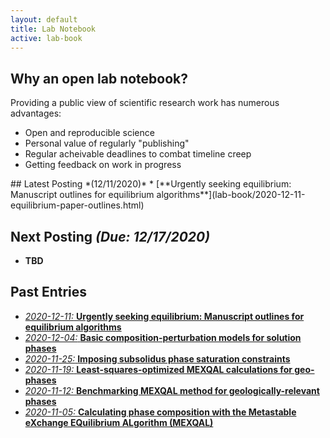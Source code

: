 ```yaml
---
layout: default
title: Lab Notebook
active: lab-book
---
```


## Why an open lab notebook?
Providing a public view of scientific research work has numerous advantages:
* Open and reproducible science
* Personal value of regularly "publishing"
* Regular acheivable deadlines to combat timeline creep
* Getting feedback on work in progress

<div class="box" markdown="1">
## Latest Posting *(12/11/2020)*
* [**Urgently seeking equilibrium: Manuscript outlines for equilibrium algorithms**](lab-book/2020-12-11-equilibrium-paper-outlines.html)

## Next Posting *(Due: 12/17/2020)*
* **TBD**

<!-- (lab-book/2020-12-03-optimized-geo-phase-affinities.html) -->
</div>

## Past Entries
* [*2020-12-11:* **Urgently seeking equilibrium: Manuscript outlines for equilibrium algorithms**](lab-book/2020-12-11-equilibrium-paper-outlines.html)
* [*2020-12-04:* **Basic composition-perturbation models for solution phases**](lab-book/2020-12-04-basic-solution-perturbation-models.html)
* [*2020-11-25:* **Imposing subsolidus phase saturation constraints**](lab-book/2020-11-25-subsolidus-saturation-constraints.html)
* [*2020-11-19:* **Least-squares-optimized MEXQAL calculations for geo-phases**](lab-book/2020-11-19-MEXQAL-rapid-geo-benchmark.html)
* [*2020-11-12:* **Benchmarking MEXQAL method for geologically-relevant phases**](lab-book/2020-11-12-MEXQAL-geo-application.html)
* [*2020-11-05:* **Calculating phase composition with the Metastable eXchange EQuilibrium ALgorithm (MEXQAL)**](lab-book/2020-11-05-MEXQAL.html)
